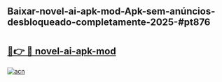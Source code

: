 ## Baixar-novel-ai-apk-mod-Apk-sem-anúncios-desbloqueado-completamente-2025-#pt876

# <h2><a href="https://ainizakaria.my?title=novel-ai-apk-mod&ref=20M">🔗👉 🔴 novel-ai-apk-mod</a></h2>

[![acn](https://github.com/user-attachments/assets/0f9c940e-d8b0-45ae-aac7-cd30a18b3e1c)](https://ainizakaria.my?title=novel-ai-apk-mod&ref=20M)

